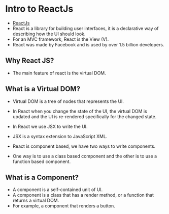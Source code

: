 # Intro to ReactJs

- [ReactJs](https://reactjs.org/)
- React is a library for building user interfaces, it is a declarative way of describing how the UI should look.
- For an MVC framework, React is the View (V).
- React was made by Facebook and is used by over 1.5 billion developers.

## Why React JS?

- The main feature of react is the virtual DOM.

## What is a Virtual DOM?

- Virtual DOM is a tree of nodes that represents the UI.
- In React when you change the state of the UI, the virtual DOM is updated and the UI is re-rendered specifically for the changed state.
- In React we use JSX to write the UI.
- JSX is a syntax extension to JavaScript XML.

- React is component based, we have two ways to write components.
- One way is to use a class based component and the other is to use a function based component.

## What is a Component?

- A component is a self-contained unit of UI.
- A component is a class that has a render method, or a function that returns a virtual DOM.
- For example, a component that renders a button.
